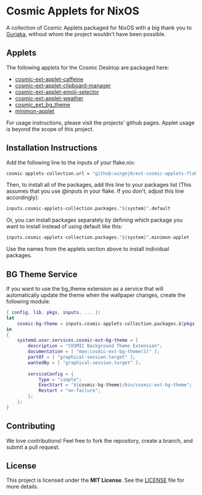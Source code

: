 # Cosmic Applets for NixOS   
A collection of Cosmic Applets packaged for NixOS with a big thank you to [Gurjaka](https://github.com/Gurjaka), without whom the project wouldn't have been possible.   
   
## Applets   
The following applets for the Cosmic Desktop are packaged here:   
- [cosmic-ext-applet-caffeine](https://github.com/tropicbliss/cosmic-ext-applet-caffeine)   
- [cosmic-ext-applet-clipboard-manager](https://github.com/cosmic-utils/clipboard-manager)   
- [cosmic-ext-applet-emoji-selector](https://github.com/bGVia3VjaGVu/cosmic-ext-applet-emoji-selector)   
- [cosmic-ext-applet-weather](https://github.com/cosmic-utils/cosmic-ext-applet-weather)   
- [cosmic\_ext\_bg\_theme](https://github.com/wash2/cosmic_ext_bg_theme)   
- [minimon-applet](https://github.com/cosmic-utils/minimon-applet)   
   
For usage instructions, please visit the projects' github pages.  Applet usage is beyond the scope of this project.   
   
## Installation Instructions   
Add the following line to the inputs of your flake.nix:   
```nix
cosmic-applets-collection.url = "github:wingej0/ext-cosmic-applets-flake";
```
Then, to install all of the packages, add this line to your packages list (This assumes that you use @inputs in your flake.  If you don't, adjust this line accordingly):   
```nix
inputs.cosmic-applets-collection.packages."${system}".default
```
Or, you can install packages separately by defining which package you want to install instead of using default like this:   
```nix
inputs.cosmic-applets-collection.packages."${system}".minimon-applet
```
Use the names from the applets section above to install individual packages.  

## BG Theme Service
If you want to use the bg_theme extension as a service that will automatically update the theme when the wallpaper changes, create the following module:
```nix
{ config, lib, pkgs, inputs, ... }:
let
    cosmic-bg-theme = inputs.cosmic-applets-collection.packages.${pkgs.system}.cosmic-ext-bg-theme;
in
{
    systemd.user.services.cosmic-ext-bg-theme = {
        description = "COSMIC Background Theme Extension";
        documentation = [ "man:cosmic-ext-bg-theme(1)" ];
        partOf = [ "graphical-session.target" ];
        wantedBy = [ "graphical-session.target" ];
        
        serviceConfig = {
            Type = "simple";
            ExecStart = "${cosmic-bg-theme}/bin/cosmic-ext-bg-theme";
            Restart = "on-failure";
        };
    };
}
```
   
## Contributing   
We love contributions!  Feel free to fork the repository, create a branch, and submit a pull request.   
   
## License   
This project is licensed under the **MIT License**. See the [LICENSE](LICENSE) file for more details.   
   